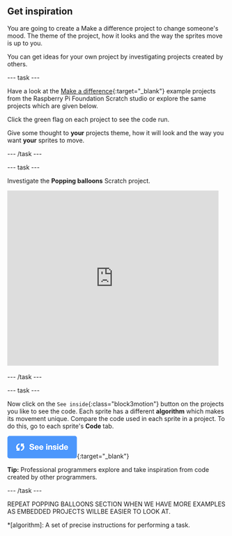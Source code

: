 ## Get inspiration

You are going to create a Make a difference project to change someone's mood. The theme of the project, how it looks and the way the sprites move is up to you. 

You can get ideas for your own project by investigating projects created by others.



--- task ---

Have a look at the [Make a difference](https://scratch.mit.edu/studios/27520550){:target="_blank"} example projects from the Raspberry Pi Foundation Scratch studio or explore the same projects which are given below.

Click the green flag on each project to see the code run.

Give some thought to **your** projects theme, how it will look and the way you want **your** sprites to move.

--- /task ---

--- task ---

Investigate the **Popping balloons** Scratch project.

<div class="scratch-preview">
  <iframe src="https://scratch.mit.edu/projects/425346741/embed" allowtransparency="true" width="485" height="402" frameborder="0" scrolling="no" allowfullscreen></iframe>
</div>

--- /task ---

--- task ---

Now click on the `See inside`{:class="block3motion"} button on the projects you like to see the code. Each sprite has a different **algorithm** which makes its movement unique. Compare the code used in each sprite in a project. To do this, go to each sprite's **Code** tab.

[![See inside icon](images/see_inside.png)](https://scratch.mit.edu/projects/425346741/editor/){:target="_blank"}

**Tip:** Professional programmers explore and take inspiration from code created by other programmers.

--- /task ---

REPEAT POPPING BALLOONS SECTION WHEN WE HAVE MORE EXAMPLES AS EMBEDDED PROJECTS WILLBE EASIER TO LOOK AT.

*[algorithm]: A set of precise instructions for performing a task.
